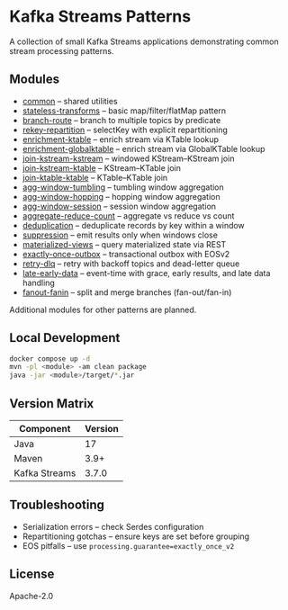# Kafka Streams Patterns

A collection of small Kafka Streams applications demonstrating common stream processing patterns.

## Modules

- [common](common) – shared utilities
- [stateless-transforms](stateless-transforms) – basic map/filter/flatMap pattern
- [branch-route](branch-route) – branch to multiple topics by predicate
- [rekey-repartition](rekey-repartition) – selectKey with explicit repartitioning
- [enrichment-ktable](enrichment-ktable) – enrich stream via KTable lookup
- [enrichment-globalktable](enrichment-globalktable) – enrich stream via GlobalKTable lookup
- [join-kstream-kstream](join-kstream-kstream) – windowed KStream–KStream join
- [join-kstream-ktable](join-kstream-ktable) – KStream–KTable join
- [join-ktable-ktable](join-ktable-ktable) – KTable–KTable join
- [agg-window-tumbling](agg-window-tumbling) – tumbling window aggregation
- [agg-window-hopping](agg-window-hopping) – hopping window aggregation
- [agg-window-session](agg-window-session) – session window aggregation
- [aggregate-reduce-count](aggregate-reduce-count) – aggregate vs reduce vs count
- [deduplication](deduplication) – deduplicate records by key within a window
 - [suppression](suppression) – emit results only when windows close
 - [materialized-views](materialized-views) – query materialized state via REST
 - [exactly-once-outbox](exactly-once-outbox) – transactional outbox with EOSv2
 - [retry-dlq](retry-dlq) – retry with backoff topics and dead-letter queue
 - [late-early-data](late-early-data) – event-time with grace, early results, and late data handling
- [fanout-fanin](fanout-fanin) – split and merge branches (fan-out/fan-in)

Additional modules for other patterns are planned.

## Local Development

```bash
docker compose up -d
mvn -pl <module> -am clean package
java -jar <module>/target/*.jar
```

## Version Matrix

| Component | Version |
|-----------|---------|
| Java      | 17 |
| Maven     | 3.9+ |
| Kafka Streams | 3.7.0 |

## Troubleshooting

- Serialization errors – check Serdes configuration
- Repartitioning gotchas – ensure keys are set before grouping
- EOS pitfalls – use `processing.guarantee=exactly_once_v2`

## License

Apache-2.0
